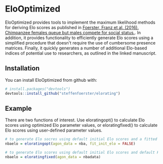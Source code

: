 
<!-- README.md is generated from README.Rmd. Please edit that file -->
EloOptimized
============

EloOptimized provides tools to implement the maximum likelihood methods for deriving Elo scores as published in [Foerster, Franz et al. (2016). Chimpanzee females queue but males compete for social status.](https://www.nature.com/articles/srep35404). In addition, it provides functionality to efficiently generate Elo scores using a simplified procedure that doesn't require the use of cumbersome presence matrices. Finally, it quickly generates a number of additional Elo-based indices of potential use to researchers, as outlined in the linked manuscript.

Installation
------------

You can install EloOptimized from github with:

``` r
# install.packages("devtools")
devtools::install_github("steffenfoerster/elorating")
```

Example
-------

There are two functions of interest. Use eloratingopt() to calculate Elo scores using optimized Elo parameter values, or eloratingfixed() to calculate Elo scores using user-defined parameter values.

``` r
# to generate Elo socres using default initial Elo scores and a fitted value for the K parameter:
nbaelo = eloratingopt(agon_data = nba, fit_init_elo = FALSE)

# to generate Elo scores using default initial Elo scores and default K:
nbaelo = eloratingfixed(agon_data = nbadata)
```
